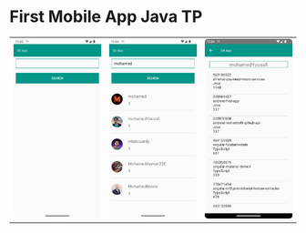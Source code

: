 

<h1>First Mobile App Java TP</h1>
<table>
    <tr>
        <td>
            <img src="/app/src/main/res/screenshots/screen1.png">
        </td>
        <td>
            <img src="/app/src/main/res/screenshots/screen2.png">
        </td>
        <td>
            <img src="/app/src/main/res/screenshots/screen3.png">
        </td>
    </tr>
</table>



